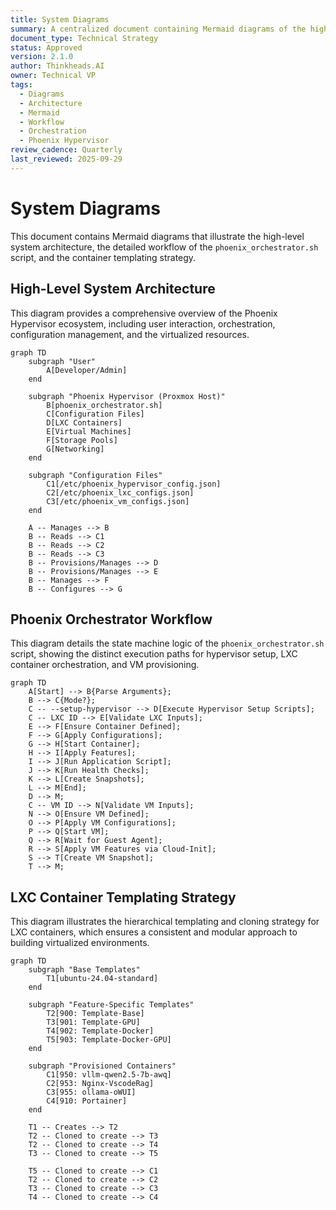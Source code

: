 ```yaml
---
title: System Diagrams
summary: A centralized document containing Mermaid diagrams of the high-level system architecture, network topology, and data flow for the Phoenix Hypervisor project.
document_type: Technical Strategy
status: Approved
version: 2.1.0
author: Thinkheads.AI
owner: Technical VP
tags:
  - Diagrams
  - Architecture
  - Mermaid
  - Workflow
  - Orchestration
  - Phoenix Hypervisor
review_cadence: Quarterly
last_reviewed: 2025-09-29
---
```


# System Diagrams

This document contains Mermaid diagrams that illustrate the high-level system architecture, the detailed workflow of the `phoenix_orchestrator.sh` script, and the container templating strategy.

## High-Level System Architecture

This diagram provides a comprehensive overview of the Phoenix Hypervisor ecosystem, including user interaction, orchestration, configuration management, and the virtualized resources.

```mermaid
graph TD
    subgraph "User"
        A[Developer/Admin]
    end

    subgraph "Phoenix Hypervisor (Proxmox Host)"
        B[phoenix_orchestrator.sh]
        C[Configuration Files]
        D[LXC Containers]
        E[Virtual Machines]
        F[Storage Pools]
        G[Networking]
    end

    subgraph "Configuration Files"
        C1[/etc/phoenix_hypervisor_config.json]
        C2[/etc/phoenix_lxc_configs.json]
        C3[/etc/phoenix_vm_configs.json]
    end

    A -- Manages --> B
    B -- Reads --> C1
    B -- Reads --> C2
    B -- Reads --> C3
    B -- Provisions/Manages --> D
    B -- Provisions/Manages --> E
    B -- Manages --> F
    B -- Configures --> G
```

## Phoenix Orchestrator Workflow

This diagram details the state machine logic of the `phoenix_orchestrator.sh` script, showing the distinct execution paths for hypervisor setup, LXC container orchestration, and VM provisioning.

```mermaid
graph TD
    A[Start] --> B{Parse Arguments};
    B --> C{Mode?};
    C -- --setup-hypervisor --> D[Execute Hypervisor Setup Scripts];
    C -- LXC ID --> E[Validate LXC Inputs];
    E --> F[Ensure Container Defined];
    F --> G[Apply Configurations];
    G --> H[Start Container];
    H --> I[Apply Features];
    I --> J[Run Application Script];
    J --> K[Run Health Checks];
    K --> L[Create Snapshots];
    L --> M[End];
    D --> M;
    C -- VM ID --> N[Validate VM Inputs];
    N --> O[Ensure VM Defined];
    O --> P[Apply VM Configurations];
    P --> Q[Start VM];
    Q --> R[Wait for Guest Agent];
    R --> S[Apply VM Features via Cloud-Init];
    S --> T[Create VM Snapshot];
    T --> M;
```

## LXC Container Templating Strategy

This diagram illustrates the hierarchical templating and cloning strategy for LXC containers, which ensures a consistent and modular approach to building virtualized environments.

```mermaid
graph TD
    subgraph "Base Templates"
        T1[ubuntu-24.04-standard]
    end

    subgraph "Feature-Specific Templates"
        T2[900: Template-Base]
        T3[901: Template-GPU]
        T4[902: Template-Docker]
        T5[903: Template-Docker-GPU]
    end

    subgraph "Provisioned Containers"
        C1[950: vllm-qwen2.5-7b-awq]
        C2[953: Nginx-VscodeRag]
        C3[955: ollama-oWUI]
        C4[910: Portainer]
    end

    T1 -- Creates --> T2
    T2 -- Cloned to create --> T3
    T2 -- Cloned to create --> T4
    T3 -- Cloned to create --> T5

    T5 -- Cloned to create --> C1
    T2 -- Cloned to create --> C2
    T3 -- Cloned to create --> C3
    T4 -- Cloned to create --> C4